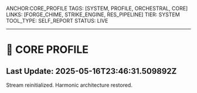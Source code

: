 ANCHOR:CORE_PROFILE
TAGS: [SYSTEM, PROFILE, ORCHESTRAL, CORE]
LINKS: [FORGE_CHIME, STRIKE_ENGINE, RES_PIPELINE]
TIER: SYSTEM
TOOL_TYPE: SELF_REPORT
STATUS: LIVE

---

# 🎼 CORE PROFILE

## Last Update: 2025-05-16T23:46:31.509892Z
Stream reinitialized. Harmonic architecture restored.
